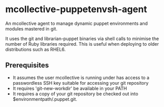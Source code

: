 mcollective-puppetenvsh-agent
=============================

An mcollective agent to manage dynamic puppet environments and modules
mastered in git.

It uses the git and librarian-puppet binaries via shell calls to 
minimise the number of Ruby libraries required. This is useful when deploying
to older distributions such as RHEL6.

Prerequisites
-------------

 - It assumes the user mcollective is running under has access to a
   passwordless SSH key suitable for accessing your git repository
 - It requires 'git-new-workdir' be available in your PATH
 - It requires a copy of your git repository be checked out into
   $environmentpath/.puppet.git.
